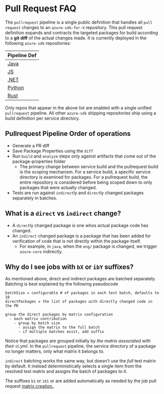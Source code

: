 # Pull Request FAQ

The `pullrequest` pipeline is a single public definition that handles all `pull request` changes to an `azure-sdk-for-X` repository. This pull request definition expands and contracts the targeted packages for build according to a **git diff** of the actual changes made. It is currently deployed in the following `azure-sdk` repositories:

| Pipeline Def |
|---|
| [Java](https://dev.azure.com/azure-sdk/public/_build?definitionId=7413) |
| [JS](https://dev.azure.com/azure-sdk/public/_build?definitionId=7140) |
| [.NET](https://dev.azure.com/azure-sdk/public/_build?definitionId=7327) |
| [Python](https://dev.azure.com/azure-sdk/public/_build?definitionId=7050) |
| [Rust](https://dev.azure.com/azure-sdk/public/_build?definitionId=7126) |

Only repos that appear in the above list are enabled with a single unified `pullrequest` pipeline. All other `azure-sdk` shipping repositories ship using a build definition per service directory.

## Pullrequest Pipeline Order of operations

- Generate a PR diff
- Save Package Properties using the `diff`
- Run `build` and `analyze` steps only against artifacts that come out of the package-properties folder
  - The primary change between service build and the pullrequest build is the scoping mechanism. For a service build, a specific service directory is examined for packages. For a pullrequest build, the entire repository is considered before being scoped down to only packages that were actually changed.
- Tests are run against `indirect`ly and `direct`ly changed packages separately in batches.

## What is a `direct` vs `indirect` change?

- A `direct`ly changed package is one whos actual package code has changed.
- An `indirect` changed package is a package that has been added for verification of code that is not directly within the package itself.
  - For example, in `java`, when the `eng/` package is changed, we trigger `azure-core` indirectly.

## Why do I see jobs with `bX` or `ibY` suffixes?

As mentioned above, direct and indirect packages are batched separately. Batching is best explained by the following pseudocode

```
batchSize = configurable # of packages in each test batch, defaults to 10
directPackages = the list of packages with directly changed code in the PR

group the direct packages by matrix configuration
  - each matrix contribution
    - group by batch size
      - assign the matrix to the full batch
      - if multiple batches exist, add suffix
```

Notice that packages are grouped initially by _the matrix associated with their ci.yml_. In the `pullrequest` pipeline, the service directory of a package no longer matters, only what matrix it belongs to.

`indirect` batching works the same way, but doesn't use the _full_ test matrix by default. It instead deterministically selects a single item from the resolved test matrix and assigns the batch of packages to it.

The suffixes `b1` or `ib1` or are added automatically as needed by the job pull request [matrix creation.](../../../common/scripts/job-matrix/Create-JobMatrix.ps1).